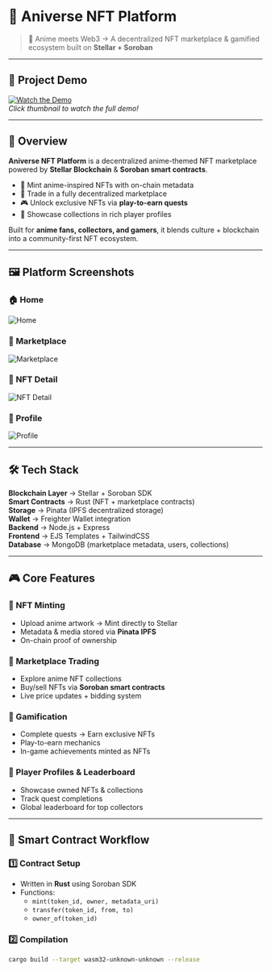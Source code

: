 # 🌌 Aniverse NFT Platform

> 🚀 Anime meets Web3 → A decentralized NFT marketplace & gamified ecosystem built on **Stellar + Soroban**  

---

## 🎥 Project Demo  

[![Watch the Demo](https://img.youtube.com/vi/j-cBZDv13QA/maxresdefault.jpg)](https://www.youtube.com/watch?v=j-cBZDv13QA)  
*Click thumbnail to watch the full demo!*

---

## 📖 Overview  

**Aniverse NFT Platform** is a decentralized anime-themed NFT marketplace powered by **Stellar Blockchain** & **Soroban smart contracts**.  

- 🎨 Mint anime-inspired NFTs with on-chain metadata  
- 🛒 Trade in a fully decentralized marketplace  
- 🎮 Unlock exclusive NFTs via **play-to-earn quests**  
- 👤 Showcase collections in rich player profiles  

Built for **anime fans, collectors, and gamers**, it blends culture + blockchain into a community-first NFT ecosystem.  

---

## 🖼️ Platform Screenshots  

### 🏠 Home  
![Home](https://ik.imagekit.io/jv5oqzl31y/Screenshot%202025-08-26%20052740.png?updatedAt=1756166293584)  

### 🛒 Marketplace  
![Marketplace](https://ik.imagekit.io/jv5oqzl31y/Screenshot%202025-08-26%20052942.png?updatedAt=1756166404294)  

### 🎨 NFT Detail  
![NFT Detail](https://ik.imagekit.io/jv5oqzl31y/Screenshot%202025-08-26%20053148.png?updatedAt=1756166531039)  

### 👤 Profile  
![Profile](https://ik.imagekit.io/jv5oqzl31y/Screenshot%202025-08-26%20053335.png?updatedAt=1756166631790)  

---

## 🛠️ Tech Stack  

**Blockchain Layer** → Stellar + Soroban SDK  
**Smart Contracts** → Rust (NFT + marketplace contracts)  
**Storage** → Pinata (IPFS decentralized storage)  
**Wallet** → Freighter Wallet integration  
**Backend** → Node.js + Express  
**Frontend** → EJS Templates + TailwindCSS  
**Database** → MongoDB (marketplace metadata, users, collections)  

---

## 🎮 Core Features  

### 🔹 NFT Minting  
- Upload anime artwork → Mint directly to Stellar  
- Metadata & media stored via **Pinata IPFS**  
- On-chain proof of ownership  

### 🔹 Marketplace Trading  
- Explore anime NFT collections  
- Buy/sell NFTs via **Soroban smart contracts**  
- Live price updates + bidding system  

### 🔹 Gamification  
- Complete quests → Earn exclusive NFTs  
- Play-to-earn mechanics  
- In-game achievements minted as NFTs  

### 🔹 Player Profiles & Leaderboard  
- Showcase owned NFTs & collections  
- Track quest completions  
- Global leaderboard for top collectors  

---

## 🔗 Smart Contract Workflow  

### 1️⃣ Contract Setup  
- Written in **Rust** using Soroban SDK  
- Functions:  
  - `mint(token_id, owner, metadata_uri)`  
  - `transfer(token_id, from, to)`  
  - `owner_of(token_id)`  

### 2️⃣ Compilation  
```bash
cargo build --target wasm32-unknown-unknown --release
